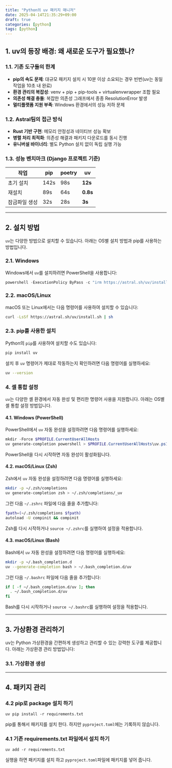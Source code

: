 ```yaml
---
title: "Python의 uv 패키지 매니저"
date: 2025-04-14T21:35:29+09:00
draft: true
categories: [python]
tags: [python]
---
```


## 1. uv의 등장 배경: 왜 새로운 도구가 필요했나?
### 1.1. 기존 도구들의 한계
- **pip의 속도 문제**: 대규모 패키지 설치 시 10분 이상 소요되는 경우 빈번(uv는 동일 작업을 10초 내 완료)
- **환경 관리의 복잡성**: venv + pip + pip-tools + virtualenvwrapper 조합 필요
- **의존성 해결 충돌**: 복잡한 의존성 그래프에서 종종 ResolutionError 발생
- **멀티플랫폼 지원 부족**: Windows 환경에서의 성능 저하 문제

### 1.2. Astral팀의 접근 방식
- **Rust 기반 구현**: 메모리 안정성과 네이티브 성능 확보
- **병렬 처리 최적화**: 의존성 해결과 패키지 다운로드를 동시 진행
- **유니버설 바이너리**: 별도 Python 설치 없이 독립 실행 가능

### 1.3. 성능 벤치마크 (Django 프로젝트 기준)
| 작업          | pip    | poetry | uv     |
|---------------|--------|--------|--------|
| 초기 설치      | 142s   | 98s    | **12s**|
| 재설치         | 89s    | 64s    | **0.8s**|
| 잠금파일 생성  | 32s    | 28s    | **3s** |

---

## 2. 설치 방법

`uv`는 다양한 방법으로 설치할 수 있습니다. 아래는 OS별 설치 방법과 pip를 사용하는 방법입니다.

### 2.1. Windows

Windows에서 `uv`를 설치하려면 PowerShell을 사용합니다:

```powershell
powershell -ExecutionPolicy ByPass -c "irm https://astral.sh/uv/install.ps1 | iex"
```

### 2.2. macOS/Linux

macOS 또는 Linux에서는 다음 명령어를 사용하여 설치할 수 있습니다:

```bash
curl -LsSf https://astral.sh/uv/install.sh | sh
```

### 2.3. pip를 사용한 설치

Python의 `pip`를 사용하여 설치할 수도 있습니다:

```bash
pip install uv
```

설치 후 `uv` 명령어가 제대로 작동하는지 확인하려면 다음 명령어를 실행하세요:

```bash
uv --version
```

### 4. 셀 통합 설정

`uv`는 다양한 셸 환경에서 자동 완성 및 편리한 명령어 사용을 지원합니다. 아래는 OS별 셸 통합 설정 방법입니다.

#### 4.1. Windows (PowerShell)

PowerShell에서 `uv` 자동 완성을 설정하려면 다음 명령어를 실행하세요:

```powershell
mkdir -Force $PROFILE.CurrentUserAllHosts
uv generate-completion powershell > $PROFILE.CurrentUserAllHosts\uv.ps1
```

PowerShell을 다시 시작하면 자동 완성이 활성화됩니다.

#### 4.2. macOS/Linux (Zsh)

Zsh에서 `uv` 자동 완성을 설정하려면 다음 명령어를 실행하세요:

```bash
mkdir -p ~/.zsh/completions
uv generate-completion zsh > ~/.zsh/completions/_uv
```

그런 다음 `~/.zshrc` 파일에 다음 줄을 추가합니다:

```bash
fpath=(~/.zsh/completions $fpath)
autoload -U compinit && compinit
```

Zsh를 다시 시작하거나 `source ~/.zshrc`를 실행하여 설정을 적용합니다.

#### 4.3. macOS/Linux (Bash)

Bash에서 `uv` 자동 완성을 설정하려면 다음 명령어를 실행하세요:

```bash
mkdir -p ~/.bash_completion.d
uv --generate-completion bash > ~/.bash_completion.d/uv
```

그런 다음 `~/.bashrc` 파일에 다음 줄을 추가합니다:

```bash
if [ -f ~/.bash_completion.d/uv ]; then
  . ~/.bash_completion.d/uv
fi
```

Bash를 다시 시작하거나 `source ~/.bashrc`를 실행하여 설정을 적용합니다.

---

## 3. 가상환경 관리하기

uv는 Python 가상환경을 간편하게 생성하고 관리할 수 있는 강력한 도구를 제공합니다. 아래는 가상환경 관리 방법입니다:

### 3.1. 가상환경 생성


---

## 4. 패키지 관리


### 4.2 pip로 package 설치 하기
```
uv pip install -r requirements.txt
```
pip를 통해서 패키지를 설치 한다. 하지만 `pyproject.toml`에는 기록하지 않습니다.

### 4.1 기존 requirements.txt 파일에서 설치 하기

```
uv add -r requirements.txt
```
실행을 하면 패키지를 설치 하고 `pyproject.toml`파일에 패키지를 넣어 줍니다.

